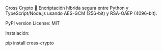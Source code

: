 Cross Crypto 🔐
Encriptación híbrida segura entre Python y TypeScript/Node.js usando AES-GCM (256-bit) y RSA-OAEP (4096-bit).

PyPI version
License: MIT

Instalación:

pip install cross-crypto


